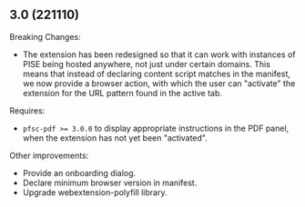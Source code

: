 ## 3.0 (221110)

Breaking Changes:

* The extension has been redesigned so that it can work with instances of PISE being
  hosted anywhere, not just under certain domains. This means that instead of declaring
  content script matches in the manifest, we now provide a browser action, with which
  the user can "activate" the extension for the URL pattern found in the active tab.

Requires:

* `pfsc-pdf >= 3.0.0` to display appropriate instructions in the PDF panel, when the
  extension has not yet been "activated".

Other improvements:

* Provide an onboarding dialog.
* Declare minimum browser version in manifest.
* Upgrade webextension-polyfill library.

